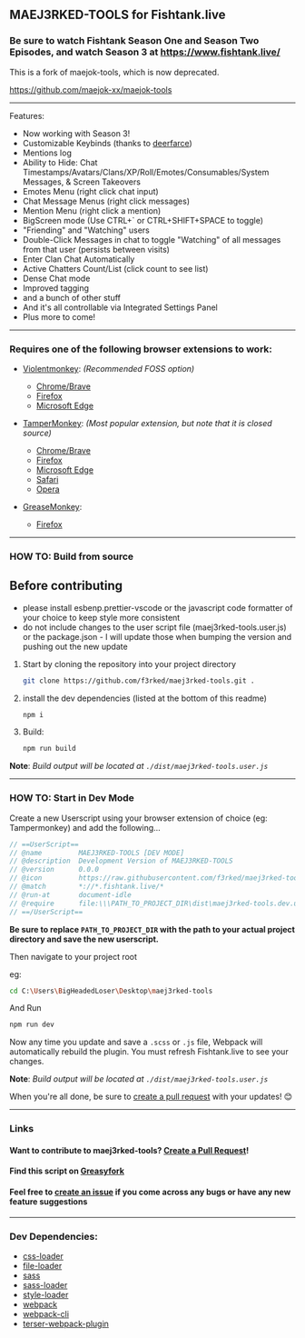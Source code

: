 ## MAEJ3RKED-TOOLS for Fishtank.live

### Be sure to watch Fishtank Season One and Season Two Episodes, and watch Season 3 at https://www.fishtank.live/

This is a fork of maejok-tools, which is now deprecated.

https://github.com/maejok-xx/maejok-tools

---

Features:

- Now working with Season 3!
- Customizable Keybinds (thanks to [deerfarce](https://github.com/deerfarce))
- Mentions log
- Ability to Hide: Chat Timestamps/Avatars/Clans/XP/Roll/Emotes/Consumables/System Messages, & Screen Takeovers
- Emotes Menu (right click chat input)
- Chat Message Menus (right click messages)
- Mention Menu (right click a mention)
- BigScreen mode (Use CTRL+` or CTRL+SHIFT+SPACE to toggle)
- "Friending" and "Watching" users
- Double-Click Messages in chat to toggle "Watching" of all messages from that user (persists between visits)
- Enter Clan Chat Automatically
- Active Chatters Count/List (click count to see list)
- Dense Chat mode
- Improved tagging
- and a bunch of other stuff
- And it's all controllable via Integrated Settings Panel
- Plus more to come!

---

### Requires one of the following browser extensions to work:

- [Violentmonkey](https://violentmonkey.github.io/): _(Recommended FOSS option)_
  - [Chrome/Brave](https://chromewebstore.google.com/detail/violentmonkey/jinjaccalgkegednnccohejagnlnfdag)
  - [Firefox](https://addons.mozilla.org/en-US/firefox/addon/violentmonkey/)
  - [Microsoft Edge](https://microsoftedge.microsoft.com/addons/detail/violentmonkey/eeagobfjdenkkddmbclomhiblgggliao)

- [TamperMonkey](https://www.tampermonkey.net/): _(Most popular extension, but note that it is closed source)_

  - [Chrome/Brave](https://www.tampermonkey.net/index.php?browser=chrome)
  - [Firefox](https://www.tampermonkey.net/index.php?browser=firefox)
  - [Microsoft Edge](https://www.tampermonkey.net/index.php?browser=edge)
  - [Safari](https://www.tampermonkey.net/index.php?browser=safari)
  - [Opera](https://www.tampermonkey.net/index.php?browser=opera)
 
- [GreaseMonkey](https://www.greasespot.net/):

  - [Firefox](https://addons.mozilla.org/en-US/firefox/addon/greasemonkey/)

---

### HOW TO: Build from source

## Before contributing

- please install esbenp.prettier-vscode or the javascript code formatter of your choice to keep style more consistent
- do not include changes to the user script file (maej3rked-tools.user.js) or the package.json - I will update those when bumping the version and pushing out the new update

1. Start by cloning the repository into your project directory

   ```bash
   git clone https://github.com/f3rked/maej3rked-tools.git .
   ```

2. install the dev dependencies (listed at the bottom of this readme)

   ```bash
   npm i
   ```

3. Build:
   ```bash
   npm run build
   ```

**Note**: _Build output will be located at `./dist/maej3rked-tools.user.js`_

---

### HOW TO: Start in Dev Mode

Create a new Userscript using your browser extension of choice (eg: Tampermonkey) and add the following...

```js
// ==UserScript==
// @name         MAEJ3RKED-TOOLS [DEV MODE]
// @description  Development Version of MAEJ3RKED-TOOLS
// @version      0.0.0
// @icon         https://raw.githubusercontent.com/f3rked/maej3rked-tools/master/public/images/icon.png
// @match        *://*.fishtank.live/*
// @run-at       document-idle
// @require      file:\\\PATH_TO_PROJECT_DIR\dist\maej3rked-tools.dev.user.js
// ==/UserScript==
```

**Be sure to replace `PATH_TO_PROJECT_DIR` with the path to your actual project directory and save the new userscript.**

Then navigate to your project root

eg:

```bash
cd C:\Users\BigHeadedLoser\Desktop\maej3rked-tools
```

And Run

```bash
npm run dev
```

Now any time you update and save a `.scss` or `.js` file, Webpack will automatically rebuild the plugin. You must refresh Fishtank.live to see your changes.

**Note**: _Build output will be located at `./dist/maej3rked-tools.user.js`_

When you're all done, be sure to [create a pull request](https://github.com/f3rked/maej3rked-tools/pulls) with your updates! 😊

---

### Links

#### Want to contribute to maej3rked-tools? [Create a Pull Request](https://github.com/f3rked/maej3rked-tools/pulls)!

#### Find this script on [Greasyfork](https://greasyfork.org/en/scripts/501824-maej3rked-tools-for-fishtank-live)

#### Feel free to [create an issue](https://github.com/f3rked/maej3rked-tools/issues) if you come across any bugs or have any new feature suggestions

---

### Dev Dependencies:

- [css-loader](https://npmjs.com/package/css-loader)
- [file-loader](https://npmjs.com/package/css-loader)
- [sass](https://npmjs.com/package/css-loader)
- [sass-loader](https://npmjs.com/package/css-loader)
- [style-loader](https://npmjs.com/package/css-loader)
- [webpack](https://npmjs.com/package/css-loader)
- [webpack-cli](https://npmjs.com/package/css-loader)
- [terser-webpack-plugin](https://npmjs.com/package/css-loader)
